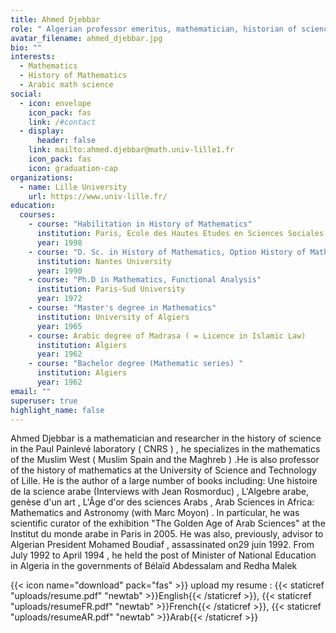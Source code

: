 ```yaml
---
title: Ahmed Djebbar
role: " Algerian professor emeritus, mathematician, historian of science and mathematics"
avatar_filename: ahmed_djebbar.jpg
bio: ""
interests:
  - Mathematics
  - History of Mathematics
  - Arabic math science
social:
  - icon: envelope
    icon_pack: fas
    link: /#contact
  - display:
      header: false
    link: mailto:ahmed.djebbar@math.univ-lille1.fr
    icon_pack: fas
    icon: graduation-cap
organizations:
  - name: Lille University
    url: https://www.univ-lille.fr/
education:
  courses:
    - course: "Habilitation in History of Mathematics"
      institution: Paris, Ecole des Hautes Etudes en Sciences Sociales
      year: 1998
    - course: "D. Sc. in History of Mathematics, Option History of Mathematics in the Muslim West"
      institution: Nantes University
      year: 1990
    - course: "Ph.D in Mathematics, Functional Analysis"
      institution: Paris-Sud University
      year: 1972
    - course: "Master's degree in Mathematics"
      institution: University of Algiers
      year: 1965
    - course: Arabic degree of Madrasa ( = Licence in Islamic Law)
      institution: Algiers
      year: 1962
    - course: "Bachelor degree (Mathematic series) "
      institution: Algiers
      year: 1962
email: ""
superuser: true
highlight_name: false
---
```

Ahmed Djebbar is a mathematician and researcher in the history of science in the Paul Painlevé laboratory ( CNRS ) , he specializes in the mathematics of the Muslim West ( Muslim Spain and the Maghreb ) .He is also professor of the history of mathematics at the University of Science and Technology of Lille. He is the author of a large number of books including: Une histoire de la science arabe (Interviews with Jean Rosmorduc) , L'Algebre arabe, genèse d'un art , L'Âge d'or des sciences Arabs , Arab Sciences in Africa: Mathematics and Astronomy (with Marc Moyon) . In particular, he was scientific curator of the exhibition "The Golden Age of Arab Sciences" at the Institut du monde arabe in Paris in 2005. He was also, previously, advisor to Algerian President Mohamed Boudiaf , assassinated on29 juin 1992. From July 1992 to April 1994 , he held the post of Minister of National Education in Algeria in the governments of Bélaïd Abdessalam and Redha Malek 

{{< icon name="download" pack="fas" >}} upload my resume : {{< staticref "uploads/resume.pdf" "newtab" >}}English{{< /staticref >}},  {{< staticref "uploads/resumeFR.pdf" "newtab" >}}French{{< /staticref >}},  {{< staticref "uploads/resumeAR.pdf" "newtab" >}}Arab{{< /staticref >}}